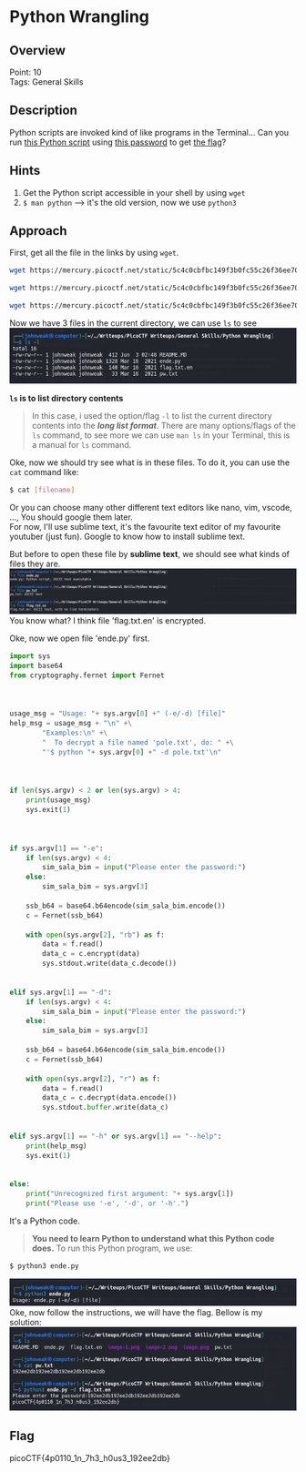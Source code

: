 # Python Wrangling

## Overview

Point: 10\
Tags: General Skills
 
## Description
Python scripts are invoked kind of like programs in the Terminal... Can you run [this Python script](./ende.py) using [this password](./pw.txt) to get [the flag](./flag.txt.en)?
## Hints
1. Get the Python script accessible in your shell by using `wget`
2. `$ man python` --> it's the old version, now we use `python3`
## Approach
First, get all the file in the links by using `wget`.
```bash
wget https://mercury.picoctf.net/static/5c4c0cbfbc149f3b0fc55c26f36ee707/ende.py
```
```bash
wget https://mercury.picoctf.net/static/5c4c0cbfbc149f3b0fc55c26f36ee707/pw.txt
```
```bash
wget https://mercury.picoctf.net/static/5c4c0cbfbc149f3b0fc55c26f36ee707/flag.txt.en
```
Now we have 3 files in the current directory, we can use `ls` to see
![ls command](image.png)

**`ls` is to list directory contents**

> In this case, i used the option/flag `-l` to list the current directory contents into the ***long list format***. There are many options/flags of the `ls` command, to see more we can use `man ls` in your Terminal, this is a manual for `ls` command.

Oke, now we should try see what is in these files. To do it, you can use the `cat` command like:
```bash
$ cat [filename]
```
Or you can choose many other different text editors like nano, vim, vscode, ..., You should google them later.\
For now, I'll use sublime text, it's the favourite text editor of my favourite youtuber (just fun). Google to know how to install sublime text.

But before to open these file by **sublime text**, we should see what kinds of files they are.
![alt text](image-1.png)
You know what? I think file 'flag.txt.en' is encrypted.

Oke, now we open file 'ende.py' first.
```python
import sys
import base64
from cryptography.fernet import Fernet



usage_msg = "Usage: "+ sys.argv[0] +" (-e/-d) [file]"
help_msg = usage_msg + "\n" +\
        "Examples:\n" +\
        "  To decrypt a file named 'pole.txt', do: " +\
        "'$ python "+ sys.argv[0] +" -d pole.txt'\n"



if len(sys.argv) < 2 or len(sys.argv) > 4:
    print(usage_msg)
    sys.exit(1)



if sys.argv[1] == "-e":
    if len(sys.argv) < 4:
        sim_sala_bim = input("Please enter the password:")
    else:
        sim_sala_bim = sys.argv[3]

    ssb_b64 = base64.b64encode(sim_sala_bim.encode())
    c = Fernet(ssb_b64)

    with open(sys.argv[2], "rb") as f:
        data = f.read()
        data_c = c.encrypt(data)
        sys.stdout.write(data_c.decode())


elif sys.argv[1] == "-d":
    if len(sys.argv) < 4:
        sim_sala_bim = input("Please enter the password:")
    else:
        sim_sala_bim = sys.argv[3]

    ssb_b64 = base64.b64encode(sim_sala_bim.encode())
    c = Fernet(ssb_b64)

    with open(sys.argv[2], "r") as f:
        data = f.read()
        data_c = c.decrypt(data.encode())
        sys.stdout.buffer.write(data_c)


elif sys.argv[1] == "-h" or sys.argv[1] == "--help":
    print(help_msg)
    sys.exit(1)


else:
    print("Unrecognized first argument: "+ sys.argv[1])
    print("Please use '-e', '-d', or '-h'.")

```
It's a Python code.
> **You need to learn Python to understand what this Python code does.**
To run this Python program, we use:
```bash
$ python3 ende.py
```
![alt text](image-2.png)
Oke, now follow the instructions, we will have the flag. Bellow is my solution:
![alt text](image-3.png)

## Flag

picoCTF{4p0110_1n_7h3_h0us3_192ee2db}

